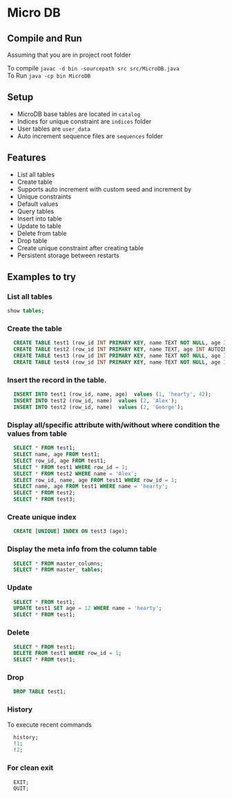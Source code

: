 # Micro DB

## Compile and Run

Assuming that you are in project root folder

To compile `javac -d bin -sourcepath src src/MicroDB.java`  
To Run `java -cp bin MicroDB`  

## Setup

* MicroDB base tables are located in `catalog`
* Indices for unique constraint are `indices` folder
* User tables are `user_data`
* Auto increment sequence files are `sequences` folder

## Features

* List all tables
* Create table
* Supports auto increment with custom seed and increment by
* Unique constraints
* Default values
* Query tables
* Insert into table
* Update to table
* Delete from table
* Drop table
* Create unique constraint after creating table
* Persistent storage between restarts

## Examples to try

### List all tables

  ```SQL
  show tables;
  ```

### Create the table

```sql
  CREATE TABLE test1 (row_id INT PRIMARY KEY, name TEXT NOT NULL, age INT);
  CREATE TABLE test2 (row_id INT PRIMARY KEY, name TEXT, age INT AUTOINCREMENT);
  CREATE TABLE test3 (row_id INT PRIMARY KEY, name TEXT NOT NULL, age INT DEFAULT 1);
  CREATE TABLE test4 (row_id INT PRIMARY KEY, name TEXT NOT NULL, age INT UNIQUE);
```

### Insert the record in the table.

```sql
  INSERT INTO test1 (row_id, name, age)  values (1, 'hearty', 42);
  INSERT INTO test2 (row_id, name)  values (2, 'Alex');
  INSERT INTO test2 (row_id, name)  values (2, 'George');
```

### Display all/specific attribute with/without where condition the values from table

```SQL
  SELECT * FROM test1;
  SELECT name, age FROM test1;
  SELECT row_id, age FROM test1;
  SELECT * FROM test1 WHERE row_id = 1;
  SELECT * FROM test2 WHERE name = 'Alex';
  SELECT row_id, name, age FROM test1 WHERE row_id = 1;
  SELECT name, age FROM test1 WHERE name = 'hearty';
  SELECT * FROM test2;
  SELECT * FROM test3;
```

### Create unique index

```SQL
  CREATE [UNIQUE] INDEX ON test3 (age);
```

### Display the meta info from the column table

```SQL
  SELECT * FROM master_columns;
  SELECT * FROM master_ tables;
```

### Update

```SQL
  SELECT * FROM test1;
  UPDATE test1 SET age = 12 WHERE name = 'hearty';
  SELECT * FROM test1;
```

### Delete

```SQL
  SELECT * FROM test1;
  DELETE FROM test1 WHERE row_id = 1;
  SELECT * FROM test1;
```

### Drop

```SQL
  DROP TABLE test1;
```

### History

To execute recent commands

```SQL
  history;
  !1;
  !2;
```

### For clean exit

```SQL
  EXIT;
  QUIT;
```
